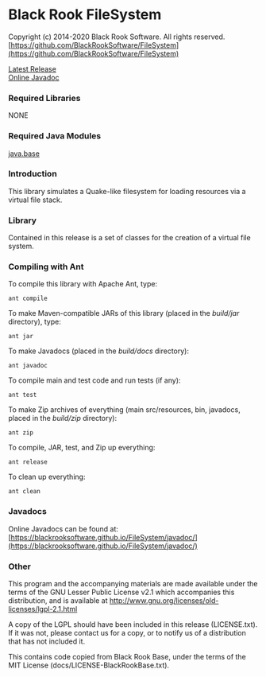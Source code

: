# Black Rook FileSystem

Copyright (c) 2014-2020 Black Rook Software. All rights reserved.  
[https://github.com/BlackRookSoftware/FileSystem](https://github.com/BlackRookSoftware/FileSystem)

[Latest Release](https://github.com/BlackRookSoftware/FileSystem/releases/latest)  
[Online Javadoc](https://blackrooksoftware.github.io/FileSystem/javadoc/)  


### Required Libraries

NONE

### Required Java Modules

[java.base](https://docs.oracle.com/en/java/javase/11/docs/api/java.base/module-summary.html)  

### Introduction

This library simulates a Quake-like filesystem for loading resources via a 
virtual file stack.

### Library

Contained in this release is a set of classes for the creation of a virtual file system.

### Compiling with Ant

To compile this library with Apache Ant, type:

	ant compile

To make Maven-compatible JARs of this library (placed in the *build/jar* directory), type:

	ant jar

To make Javadocs (placed in the *build/docs* directory):

	ant javadoc

To compile main and test code and run tests (if any):

	ant test

To make Zip archives of everything (main src/resources, bin, javadocs, placed in the *build/zip* directory):

	ant zip

To compile, JAR, test, and Zip up everything:

	ant release

To clean up everything:

	ant clean
	
### Javadocs

Online Javadocs can be found at: [https://blackrooksoftware.github.io/FileSystem/javadoc/](https://blackrooksoftware.github.io/FileSystem/javadoc/)

### Other

This program and the accompanying materials
are made available under the terms of the GNU Lesser Public License v2.1
which accompanies this distribution, and is available at
http://www.gnu.org/licenses/old-licenses/lgpl-2.1.html

A copy of the LGPL should have been included in this release (LICENSE.txt).
If it was not, please contact us for a copy, or to notify us of a distribution
that has not included it. 

This contains code copied from Black Rook Base, under the terms of the MIT License (docs/LICENSE-BlackRookBase.txt).
